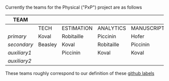 Currently the teams for the Physical ("PxP") project are as follows

|TEAM  |  |  |  |  |
|---|---|---|---|---|
| | TECH  |ESTIMATION  |ANALYTICS  |MANUSCRIPTING  |
|*primary*  |Koval  | Robitaille  | Piccinin  | Hofer  |
|*secondary*  |Beasley  |  Koval | Robitaille | Piccinin  |
|*auxiliary1*  |         |Piccinin    | Koval |Koval  |
|*auxiliary2*  |         |    |  |  |

These teams roughly correspond to our definition of these [github labels](../github_labels.md)
